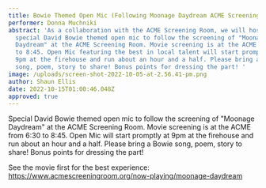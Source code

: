 ```yaml
---
title: Bowie Themed Open Mic (Following Moonage Daydream ACME Screening)
performer: Donna Muchniki
abstract: 'As a collaboration with the ACME Screening Room, we will host a
  special David Bowie themed open mic to follow the screening of "Moonage
  Daydream" at the ACME Screening Room. Movie screening is at the ACME from 6:30
  to 8:45. Open Mic featuring the best in local talent will start promptly at
  9pm at the firehouse and run about an hour and a half. Please bring a Bowie
  song, poem, story to share! Bonus points for dressing the part! '
image: /uploads/screen-shot-2022-10-05-at-2.56.41-pm.png
author: Shaun Ellis
date: 2022-10-15T01:00:46.048Z
approved: true
---
```

Special David Bowie themed open mic to follow the screening of "Moonage Daydream" at the ACME Screening Room. Movie screening is at the ACME from 6:30 to 8:45. Open Mic will start promptly at 9pm at the firehouse and run about an hour and a half. Please bring a Bowie song, poem, story to share! Bonus points for dressing the part!

S﻿ee the movie first for the best experience:\
<https://www.acmescreeningroom.org/now-playing/moonage-daydream>
